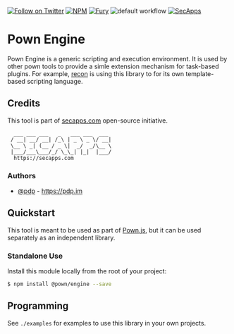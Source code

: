 [![Follow on Twitter](https://img.shields.io/twitter/follow/pownjs.svg?logo=twitter)](https://twitter.com/pownjs)
[![NPM](https://img.shields.io/npm/v/@pown/engine.svg)](https://www.npmjs.com/package/@pown/engine)
[![Fury](https://img.shields.io/badge/version-2x%20Fury-red.svg)](https://github.com/pownjs/lobby)
![default workflow](https://github.com/pownjs/engine/actions/workflows/default.yaml/badge.svg)
[![SecApps](https://img.shields.io/badge/credits-SecApps-black.svg)](https://secapps.com)

# Pown Engine

Pown Engine is a generic scripting and execution environment. It is used by other pown tools to provide a simle extension mechanism for task-based plugins. For example, [recon](https://github.com/pownjs/recon) is using this library to for its own template-based scripting language.

## Credits

This tool is part of [secapps.com](https://secapps.com) open-source initiative.

```
  ___ ___ ___   _   ___ ___  ___
 / __| __/ __| /_\ | _ \ _ \/ __|
 \__ \ _| (__ / _ \|  _/  _/\__ \
 |___/___\___/_/ \_\_| |_|  |___/
  https://secapps.com
```

### Authors

* [@pdp](https://twitter.com/pdp) - https://pdp.im

## Quickstart

This tool is meant to be used as part of [Pown.js](https://github.com/pownjs/pown), but it can be used separately as an independent library.

### Standalone Use

Install this module locally from the root of your project:

```sh
$ npm install @pown/engine --save
```

## Programming

See `./examples` for examples to use this library in your own projects.
